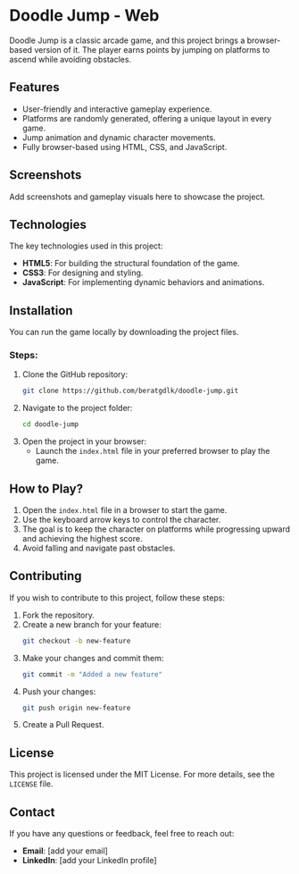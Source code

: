 # Doodle Jump - Web

Doodle Jump is a classic arcade game, and this project brings a browser-based version of it. The player earns points by jumping on platforms to ascend while avoiding obstacles.

## Features
- User-friendly and interactive gameplay experience.
- Platforms are randomly generated, offering a unique layout in every game.
- Jump animation and dynamic character movements.
- Fully browser-based using HTML, CSS, and JavaScript.

## Screenshots
Add screenshots and gameplay visuals here to showcase the project.

## Technologies
The key technologies used in this project:

- **HTML5**: For building the structural foundation of the game.
- **CSS3**: For designing and styling.
- **JavaScript**: For implementing dynamic behaviors and animations.

## Installation
You can run the game locally by downloading the project files.

### Steps:
1. Clone the GitHub repository:
   ```bash
   git clone https://github.com/beratgdlk/doodle-jump.git
   ```
2. Navigate to the project folder:
   ```bash
   cd doodle-jump
   ```
3. Open the project in your browser:
   - Launch the `index.html` file in your preferred browser to play the game.

## How to Play?
1. Open the `index.html` file in a browser to start the game.
2. Use the keyboard arrow keys to control the character.
3. The goal is to keep the character on platforms while progressing upward and achieving the highest score.
4. Avoid falling and navigate past obstacles.

## Contributing
If you wish to contribute to this project, follow these steps:

1. Fork the repository.
2. Create a new branch for your feature:
   ```bash
   git checkout -b new-feature
   ```
3. Make your changes and commit them:
   ```bash
   git commit -m "Added a new feature"
   ```
4. Push your changes:
   ```bash
   git push origin new-feature
   ```
5. Create a Pull Request.

## License
This project is licensed under the MIT License. For more details, see the `LICENSE` file.

## Contact
If you have any questions or feedback, feel free to reach out:
- **Email**: [add your email]
- **LinkedIn**: [add your LinkedIn profile]

